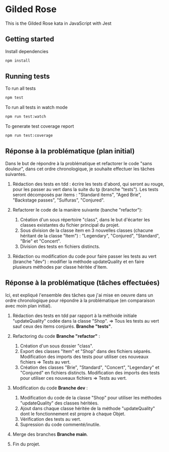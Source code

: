 # Gilded Rose

This is the Gilded Rose kata in JavaScript with Jest

## Getting started

Install dependencies

```sh
npm install
```

## Running tests

To run all tests

```sh
npm test
```

To run all tests in watch mode

```sh
npm run test:watch
```

To generate test coverage report

```sh
npm run test:coverage
```

## Réponse à la problématique (plan initial)

Dans le but de répondre à la problématique et refactorer le code "sans douleur", dans cet ordre chronologique, je souhaite effectuer les tâches suivantes.

1. Rédaction des tests en tdd : écrire les tests d'abord, qui seront au rouge, pour les passer au vert dans la suite du tp (branche "tests"). Les tests seront décomposés par items : "Standard items", "Aged Brie", "Backstage passes", "Sulfuras", "Conjured".

2. Refactorer le code de la manière suivante (banche "refactor"):
    1. Création d'un sous répertoire "class", dans le but d'écarter les classes existantes du fichier principal du projet.
    2. Sous division de la classe item en 3 nouvelles classes (chacune héritant de la classe "Item") : "Legendary", "Conjured", "Standard", "Brie" et "Concert".
    3. Division des tests en fichiers distincts.

3. Rédaction ou modification du code pour faire passer les tests au vert (branche "dev") : modifier la méthode updateQuality et en faire plusieurs méthodes par classe héritée d'item.

## Réponse à la problématique (tâches effectuées)

Ici, est expliqué l'ensemble des tâches que j'ai mise en oeuvre dans un ordre chronologique pour répondre à la problématique (en comparaison avec moin plan initial).

1. Rédaction des tests en tdd par rapport à la méthoide initiale "updateQuality" codée dans la classe "Shop". => Tous les tests au vert sauf ceux des items conjurés. **Branche "tests"**.

2. Refactoring du code **Branche "refactor"** :
    1. Création d'un sous dossier "class".
    2. Export des classes "Item" et "Shop" dans des fichiers séparés. Modification des imports des tests pour utiliser ces nouveaux fichiers => Tests au vert.
    3. Création des classes "Brie", "Standard", "Concert", "Legendary" et "Conjured" en fichiers distincts. Modification des imports des tests pour utiliser ces nouveaux fichiers => Tests au vert.

3. Modification du code **Branche dev** :
    1. Modification du code de la classe "Shop" pour utiliser les méthodes "updateQuality" des classes héritées.
    2. Ajout dans chaque classe héritée de la méthode "updateQuality" dont le fonctionnement est propre à chaque Objet.
    3. Vérification des tests au vert.
    4. Supression du code commenté/inutile.

4. Merge des branches **Branche main**.

5. Fin du projet.
